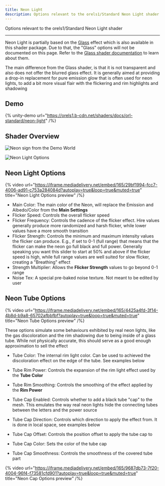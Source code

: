 ```yaml
---
title: Neon Light
description: Options relevant to the orels1/Standard Neon Light shader
---
```


Options relevant to the orels1/Standard Neon Light shader

---

Neon Light is partially based on the [Glass](/docs/orl-standard/glass) effect which is also available in this shader package. Due to that, the "Glass" options will not be documented on this page. Refer to the [Glass shader documentation](/docs/orl-standard/glass) to learn about them.

The main difference from the Glass shader, is that it is not transparent and also does not offer the blurred glass effect. It is generally aimed at providing a drop-in replacement for pure emission glow that is often used for neon lights, to add a bit more visual flair with the flickering and rim highlights and shadowing

## Demo

{% unity-demo url="https://orels1.b-cdn.net/shaders/docs/orl-standard/neon-light" /%}

## Shader Overview

![Neon sign from the Demo World](/img/docs/orl-standard/neon-light/neon-demo.png "Neon sign from the Demo World")

![Neon Light Options](/img/docs/orl-standard/neon-light/neon-inspector.png "Neon Light Options")


## Neon Light Options

{% video url="https://iframe.mediadelivery.net/embed/165/29bf1994-fcc7-4006-ad91-c753a284084d?autoplay=true&loop=true&muted=true" title="Neon Light Options preview" /%}

- Main Color: The main color of the Neon, will replace the Emission and Albedo/Color from the **Main Settings**
- Flicker Speed: Controls the overall flicker speed
- Flicker Frequency: Controls the cadence of the flicker effect. Hire values generally produce more randomized and harsh flicker, while lower values have a more smooth transition
- Flicker Strength: Controls the minimum and maximum intensity values the flicker can produce. E.g., if set to 0-1 (full range) that means that the flicker can make the neon go full black and full power. Generally speaking you want this slider to start at 50% and above if the flicker speed is high, while full range values are well suited for slow flicker, creating a "Breathing" effect
- Strength Multiplier: Allows the **Flicker Strength** values to go beyond 0-1 range
- Noise Tex: A special pre-baked noise texture. Not meant to be edited by user

## Neon Tube Options

{% video url="https://iframe.mediadelivery.net/embed/165/4425a4fd-3f14-4b8d-b9a8-65702afbbfbf?autoplay=true&loop=true&muted=true" title="Neon Tube Options preview" /%}

These options simulate some behaviours exhibited by real neon lights, like the gas discoloration and the rim shadowing due to being inside of a glass tube. While not physically accurate, this should serve as a good enough approximation to sell the effect

- Tube Color: The internal rim light color. Can be used to achieved the discoloration effect on the edge of the tube. See examples below
- Tube Rim Power: Controls the expansion of the rim light effect used by the **Tube Color**
- Tube Rim Smoothing: Controls the smoothing of the effect applied by the **Rim Power**

- Tube Cap Enabled: Controls whether to add a black tube "cap" to the mesh. This emulates the way real neon lights hide the connecting tubes between the letters and the power source
- Tube Cap Direction: Controls which direction to apply the effect from. It is done in local space, see examples below
- Tube Cap Offset: Controls the position offset to apply the tube cap to
- Tube Cap Color: Sets the color of the tube cap
- Tube Cap Smoothness: Controls the smoothness of the covered tube part

{% video url="https://iframe.mediadelivery.net/embed/165/9687db73-7f20-4004-96f4-f73581cfd901?autoplay=true&loop=true&muted=true" title="Neon Cap Options preview" /%}
